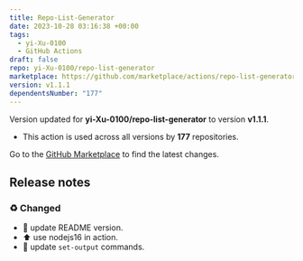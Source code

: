 ```yaml
---
title: Repo-List-Generator
date: 2023-10-28 03:16:38 +00:00
tags:
  - yi-Xu-0100
  - GitHub Actions
draft: false
repo: yi-Xu-0100/repo-list-generator
marketplace: https://github.com/marketplace/actions/repo-list-generator
version: v1.1.1
dependentsNumber: "177"
---
```



Version updated for **yi-Xu-0100/repo-list-generator** to version **v1.1.1**.
- This action is used across all versions by **177** repositories.

Go to the [GitHub Marketplace](https://github.com/marketplace/actions/repo-list-generator) to find the latest changes.

## Release notes

### ♻️ Changed

- 🐛 update README version.
- ⬆️ use nodejs16 in action.
- 💚 update `set-output` commands.
